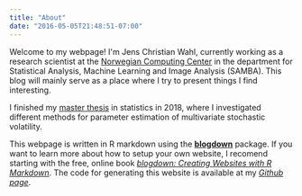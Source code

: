 ```yaml
---
title: "About"
date: "2016-05-05T21:48:51-07:00"
---
```


 Welcome to my webpage! I'm Jens Christian Wahl, currently working as a research scientist at the [Norwegian Computing Center](nr.no) in the department for Statistical Analysis, Machine Learning and Image Analysis (SAMBA). This blog will mainly serve as a place where I try to present things I find interesting.
 
I finished my [master thesis](http://bora.uib.no/bitstream/handle/1956/18033/Master-Thesis---Jens-Christian-Wahl.pdf?sequence=1&isAllowed=y) in statistics in 2018, where I investigated different methods for parameter estimation of multivariate stochastic volatility. 

This webpage is written in R markdown using the [**blogdown**](https://github.com/rstudio/blogdown) package. If you want to learn more about how to setup your own website, I recomend starting with the free, online book [*blogdown: Creating Websites with R Markdown*](https://bookdown.org/yihui/blogdown/). The code for generating this website is available at my [*Github page*](https://github.com/JensWahl/Personal-Webpage).
